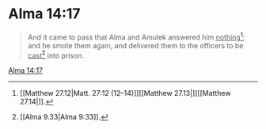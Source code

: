 # Alma 14:17

> And it came to pass that Alma and Amulek answered him <u>nothing</u>[^a]; and he smote them again, and delivered them to the officers to be <u>cast</u>[^b] into prison.

[Alma 14:17](https://www.churchofjesuschrist.org/study/scriptures/bofm/alma/14?lang=eng&id=p17#p17)


[^a]: [[Matthew 27.12|Matt. 27:12 (12–14)]][[Matthew 27.13|]][[Matthew 27.14|]].  
[^b]: [[Alma 9.33|Alma 9:33]].  
